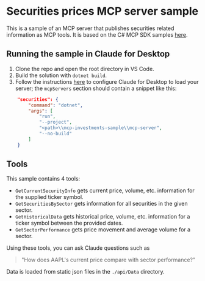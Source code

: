# Securities prices MCP server sample

This is a sample of an MCP server that publishes securities related information
as MCP tools. It is based on the C# MCP SDK samples [here](https://github.com/modelcontextprotocol/csharp-sdk/tree/main/samples).

## Running the sample in Claude for Desktop

1. Clone the repo and open the root directory in VS Code.
1. Build the solution with `dotnet build`.
1. Follow the instructions [here](https://modelcontextprotocol.io/quickstart/server#testing-your-server-with-claude-for-desktop-5)
to configure Claude for Desktop to load your server; the `mcpServers`
section should contain a snippet like this:
```json
    "securities": {
        "command": "dotnet",
        "args": [
            "run",
            "--project",
            "<path>\\mcp-investments-sample\\mcp-server",
            "--no-build"
        ]
    }
```
## Tools
This sample contains 4 tools:

- `GetCurrentSecurityInfo` gets current price, volume, etc. information for the
supplied ticker symbol.
- `GetSecuritiesBySector` gets information for all securities in the given sector.
- `GetHistoricalData` gets historical price, volume, etc. information for a
ticker symbol between the provided dates.
- `GetSectorPerformance` gets price movement and average volume for a sector.

Using these tools, you can ask Claude questions such as 

> "How does AAPL's current
price compare with sector performance?"

Data is loaded from static json files in the `./api/Data` directory.